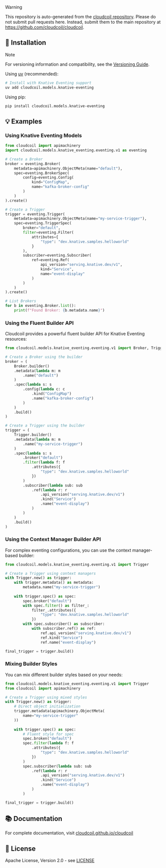 > [!WARNING]  
> This repository is auto-generated from the [cloudcoil repository](https://github.com/cloudcoil/cloudcoil/tree/main/models/knative-eventing). Please do not submit pull requests here. Instead, submit them to the main repository at https://github.com/cloudcoil/cloudcoil.

## 🔧 Installation

> [!NOTE]
> For versioning information and compatibility, see the [Versioning Guide](https://github.com/cloudcoil/cloudcoil/blob/main/VERSIONING.md).

Using [uv](https://github.com/astral-sh/uv) (recommended):

```bash
# Install with Knative Eventing support
uv add cloudcoil.models.knative-eventing
```

Using pip:

```bash
pip install cloudcoil.models.knative-eventing
```

## 💡 Examples

### Using Knative Eventing Models

```python
from cloudcoil import apimachinery
import cloudcoil.models.knative_eventing.eventing.v1 as eventing

# Create a Broker
broker = eventing.Broker(
    metadata=apimachinery.ObjectMeta(name="default"),
    spec=eventing.BrokerSpec(
        config=eventing.Config(
            kind="ConfigMap",
            name="kafka-broker-config"
        )
    )
).create()

# Create a Trigger
trigger = eventing.Trigger(
    metadata=apimachinery.ObjectMeta(name="my-service-trigger"),
    spec=eventing.TriggerSpec(
        broker="default",
        filter=eventing.Filter(
            attributes={
                "type": "dev.knative.samples.helloworld"
            }
        ),
        subscriber=eventing.Subscriber(
            ref=eventing.Ref(
                api_version="serving.knative.dev/v1",
                kind="Service",
                name="event-display"
            )
        )
    )
).create()

# List Brokers
for b in eventing.Broker.list():
    print(f"Found Broker: {b.metadata.name}")
```

### Using the Fluent Builder API

Cloudcoil provides a powerful fluent builder API for Knative Eventing resources:

```python
from cloudcoil.models.knative_eventing.eventing.v1 import Broker, Trigger

# Create a Broker using the builder
broker = (
    Broker.builder()
    .metadata(lambda m: m
        .name("default")
    )
    .spec(lambda s: s
        .config(lambda c: c
            .kind("ConfigMap")
            .name("kafka-broker-config")
        )
    )
    .build()
)

# Create a Trigger using the builder
trigger = (
    Trigger.builder()
    .metadata(lambda m: m
        .name("my-service-trigger")
    )
    .spec(lambda s: s
        .broker("default")
        .filter(lambda f: f
            .attributes({
                "type": "dev.knative.samples.helloworld"
            })
        )
        .subscriber(lambda sub: sub
            .ref(lambda r: r
                .api_version("serving.knative.dev/v1")
                .kind("Service")
                .name("event-display")
            )
        )
    )
    .build()
)
```

### Using the Context Manager Builder API

For complex eventing configurations, you can use the context manager-based builder:

```python
from cloudcoil.models.knative_eventing.eventing.v1 import Trigger

# Create a Trigger using context managers
with Trigger.new() as trigger:
    with trigger.metadata() as metadata:
        metadata.name("my-service-trigger")
    
    with trigger.spec() as spec:
        spec.broker("default")
        with spec.filter() as filter_:
            filter_.attributes({
                "type": "dev.knative.samples.helloworld"
            })
        with spec.subscriber() as subscriber:
            with subscriber.ref() as ref:
                ref.api_version("serving.knative.dev/v1")
                ref.kind("Service")
                ref.name("event-display")

final_trigger = trigger.build()
```

### Mixing Builder Styles

You can mix different builder styles based on your needs:

```python
from cloudcoil.models.knative_eventing.eventing.v1 import Trigger
from cloudcoil import apimachinery

# Create a Trigger using mixed styles
with Trigger.new() as trigger:
    # Direct object initialization
    trigger.metadata(apimachinery.ObjectMeta(
        name="my-service-trigger"
    ))
    
    with trigger.spec() as spec:    
        # Fluent style for spec
        spec.broken("default")
        spec.filter(lambda f: f
            .attributes({
                "type": "dev.knative.samples.helloworld"
            })
        )
        spec.subscriber(lambda sub: sub
            .ref(lambda r: r
                .api_version("serving.knative.dev/v1")
                .kind("Service")
                .name("event-display")
            )
        )

final_trigger = trigger.build()
```

## 📚 Documentation

For complete documentation, visit [cloudcoil.github.io/cloudcoil](https://cloudcoil.github.io/cloudcoil)

## 📜 License

Apache License, Version 2.0 - see [LICENSE](LICENSE)
